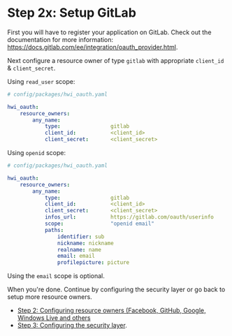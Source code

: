 Step 2x: Setup GitLab
=====================
First you will have to register your application on GitLab. Check out the
documentation for more information: https://docs.gitlab.com/ee/integration/oauth_provider.html.

Next configure a resource owner of type `gitlab` with appropriate
`client_id` & `client_secret`.

Using `read_user` scope:
```yaml
# config/packages/hwi_oauth.yaml

hwi_oauth:
    resource_owners:
        any_name:
            type:                gitlab
            client_id:           <client_id>
            client_secret:       <client_secret>
```

Using `openid` scope:
```yaml
# config/packages/hwi_oauth.yaml

hwi_oauth:
    resource_owners:
        any_name:
            type:                gitlab
            client_id:           <client_id>
            client_secret:       <client_secret>
            infos_url:           https://gitlab.com/oauth/userinfo
            scope:               "openid email"
            paths:
                identifier: sub
                nickname: nickname
                realname: name
                email: email
                profilepicture: picture
```
Using the `email` scope is optional.

When you're done. Continue by configuring the security layer or go back to
setup more resource owners.

- [Step 2: Configuring resource owners (Facebook, GitHub, Google, Windows Live and others](../2-configuring_resource_owners.md)
- [Step 3: Configuring the security layer](../3-configuring_the_security_layer.md).
